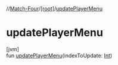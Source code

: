//[Match-Four](../../index.md)/[[root]](index.md)/[updatePlayerMenu](update-player-menu.md)

# updatePlayerMenu

[jvm]\
fun [updatePlayerMenu](update-player-menu.md)(indexToUpdate: [Int](https://kotlinlang.org/api/latest/jvm/stdlib/kotlin/-int/index.html))
